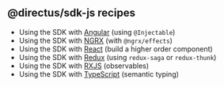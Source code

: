 ## @directus/sdk-js recipes

* Using the SDK with [Angular](./Angular.md) (using `@Injectable`)
* Using the SDK with [NGRX](./NGRX.md) (with `@ngrx/effects`)
* Using the SDK with [React](./React.md) (build a higher order component)
* Using the SDK with [Redux](./Redux.md) (using `redux-saga` or `redux-thunk`)
* Using the SDK with [RXJS](./RXJS.md) (observables)
* Using the SDK with [TypeScript](./TypeScript.md) (semantic typing)
